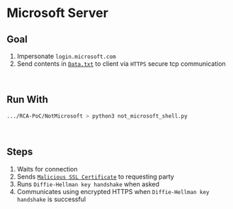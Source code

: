# Microsoft Server

## Goal
1. Impersonate `login.microsoft.com`
2. Send contents in [`Data.txt`](Data.txt) to client via `HTTPS` secure tcp communication

<br>

## Run With
```bash
.../RCA-PoC/NotMicrosoft > python3 not_microsoft_shell.py
```

<br>

## Steps
1. Waits for connection
2. Sends [`Malicious SSL Certificate`](malicious_microsoft_tls_certificate.json) to requesting party 
3. Runs `Diffie-Hellman key handshake` when asked
4. Communicates using encrypted HTTPS when `Diffie-Hellman key handshake` is successful
